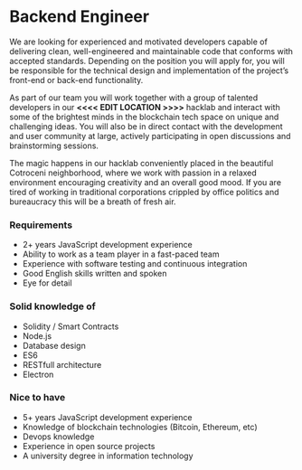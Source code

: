 # Backend Engineer

We are looking for experienced and motivated developers capable of delivering clean, well-engineered and maintainable code that conforms with accepted standards. Depending on the position you will apply for, you will be responsible for the technical design and implementation of the project’s front-end or back-end functionality.

As part of our team you will work together with a group of talented developers in our **<<<< EDIT LOCATION >>>>** hacklab and interact with some of the brightest minds in the blockchain tech space on unique and challenging ideas. You will also be in direct contact with the development and user community at large, actively participating in open discussions and brainstorming sessions.

The magic happens in our hacklab conveniently placed in the beautiful Cotroceni neighborhood, where we work with passion in a relaxed environment encouraging creativity and an overall good mood. If you are tired of working in traditional corporations crippled by office politics and bureaucracy this will be a breath of fresh air.

### Requirements
- 2+ years JavaScript development experience
- Ability to work as a team player in a fast-paced team
- Experience with software testing and continuous integration
- Good English skills written and spoken
- Eye for detail

### Solid knowledge of
- Solidity / Smart Contracts 
- Node.js
- Database design
- ES6
- RESTfull architecture
- Electron

### Nice to have
- 5+ years JavaScript development experience
- Knowledge of blockchain technologies (Bitcoin, Ethereum, etc)
- Devops knowledge
- Experience in open source projects
- A university degree in information technology
